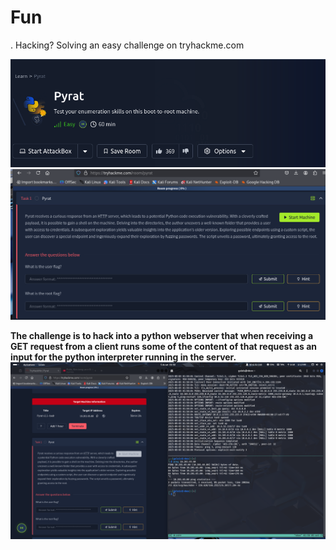 # Fun
. Hacking? Solving an easy challenge on tryhackme.com

![test](images/1.png)
![test](images/2.png)

**The challenge is to hack into a python webserver that when receiving a GET request from a client runs some of the content of that request as an input for the python interpreter running in the server.**
![test](images/3.png)


